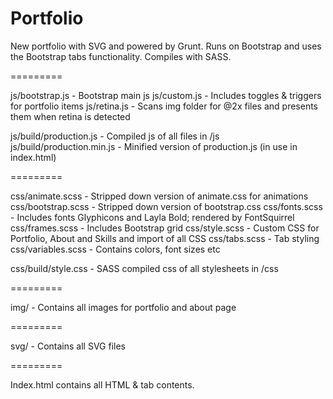Portfolio
=========

New portfolio with SVG and powered by Grunt. Runs on Bootstrap and uses the Bootstrap tabs functionality. Compiles with SASS.

=========

js/bootstrap.js - Bootstrap main js
js/custom.js - Includes toggles & triggers for portfolio items
js/retina.js - Scans img folder for @2x files and presents them when retina is detected

js/build/production.js - Compiled js of all files in /js
js/build/production.min.js - Minified version of production.js (in use in index.html)

=========

css/animate.scss - Stripped down version of animate.css for animations
css/bootstrap.scss - Stripped down version of bootstrap.css
css/fonts.scss  - Includes fonts Glyphicons and Layla Bold; rendered by FontSquirrel
css/frames.scss - Includes Bootstrap grid
css/style.scss - Custom CSS for Portfolio, About and Skills and import of all CSS
css/tabs.scss - Tab styling
css/variables.scss - Contains colors, font sizes etc

css/build/style.css - SASS compiled css of all stylesheets in /css

=========

img/ - Contains all images for portfolio and about page

=========

svg/ - Contains all SVG files

=========

Index.html contains all HTML & tab contents.

